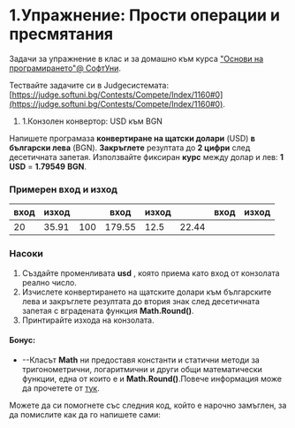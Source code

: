 ﻿# 1.Упражнение: Прости операции и пресмятания

Задачи за упражнение в клас и за домашно към курса [&quot;](https://softuni.bg/courses/programming-basics)[Основи на програмирането](https://softuni.bg/courses/programming-basics)[&quot;](https://softuni.bg/courses/programming-basics)[@ СофтУни](https://softuni.bg/courses/programming-basics).

Тествайте задачите си в Judgeсистемата: [https://judge.softuni.bg/Contests/Compete/Index/1160#0](https://judge.softuni.bg/Contests/Compete/Index/1160#0).

1. 1.Конзолен конвертор: USD към BGN

Напишете програмаза **конвертиране на щатски долари** (USD) **в български лева** (BGN). **Закръглете** резултата до **2 цифри** след десетичната запетая. Използвайте фиксиран **курс** между долар и лев: **1**  **USD** = **1.79549**  **BGN**.

### Примерен вход и изход

| **вход** | **изход** |   | **вход** | **изход** |   | **вход** | **изход** |
| --- | --- | --- | --- | --- | --- | --- | --- |
| 20 | 35.91 | 100 | 179.55 | 12.5 | 22.44 |

### Насоки

1. Създайте променливата **usd** , която приема като вход от конзолата реално число.
2. Изчислете конвертирането на щатските долари към българските лева и закръглете резултата до втория знак след десетичната запетая с вградената функция **Math.Round()**.
3. Принтирайте изхода на конзолата.

#### Бонус:

- --Класът **Math** ни предоставя константи и статични методи за тригонометрични, логаритмични и други общи математически функции, една от които е и **Math.Round()**.Повече информация може да прочетете от [тук](https://docs.microsoft.com/en-us/dotnet/api/system.math?view=netcore-2.2).

Можете да си помогнете със следния код, който е нарочно замъглен, за да помислите как да го напишете сами:

